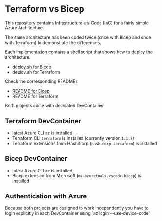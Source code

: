 # Terraform vs Bicep

This repository contains Infrastructure-as-Code (IaC) for a fairly simple Azure Architecture.

The same architecture has been coded twice (once with Bicep and once with Terraform) to demonstrate the differences.

Each implementation contains a shell script that shows how to deploy the architecture.

- [deploy.sh for Bicep](bicep-sample-arch/deploy.sh)
- [deploy.sh for Terraform](tf-sample-arch/deploy.sh)

Check the corresponding READMEs

- [README for Bicep](bicep-sample-arch/README.md)
- [README for Terraform](tf-sample-arch/README.md)

Both projects come with dedicated DevContainer

## Terraform DevContainer

- latest Azure CLI `az` is installed
- Terraform CLI `terraform` is installed (currently version `1.1.7`)
- Terraform extensions from HashiCorp (`hashicorp.terraform`) is installed
  
## Bicep DevContainer

- latest Azure CLI `az` is installed
- Bicep extension from Microsoft (`ms-azuretools.vscode-bicep`) is installed

## Authentication with Azure

Because both projects are designed to work independently you have to login explicitly in each DevContainer using `az login --use-device-code'
